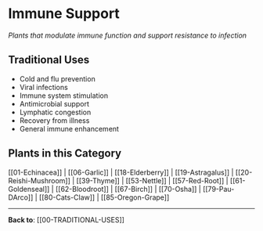# Immune Support

*Plants that modulate immune function and support resistance to infection*

## Traditional Uses
- Cold and flu prevention
- Viral infections
- Immune system stimulation
- Antimicrobial support
- Lymphatic congestion
- Recovery from illness
- General immune enhancement

## Plants in this Category

[[01-Echinacea]] | [[06-Garlic]] | [[18-Elderberry]] | [[19-Astragalus]] | [[20-Reishi-Mushroom]] | [[39-Thyme]] | [[53-Nettle]] | [[57-Red-Root]] | [[61-Goldenseal]] | [[62-Bloodroot]] | [[67-Birch]] | [[70-Osha]] | [[79-Pau-DArco]] | [[80-Cats-Claw]] | [[85-Oregon-Grape]]

---

**Back to**: [[00-TRADITIONAL-USES]]